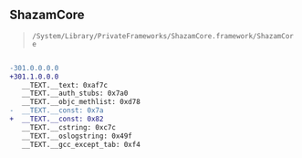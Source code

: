 ## ShazamCore

> `/System/Library/PrivateFrameworks/ShazamCore.framework/ShazamCore`

```diff

-301.0.0.0.0
+301.1.0.0.0
   __TEXT.__text: 0xaf7c
   __TEXT.__auth_stubs: 0x7a0
   __TEXT.__objc_methlist: 0xd78
-  __TEXT.__const: 0x7a
+  __TEXT.__const: 0x82
   __TEXT.__cstring: 0xc7c
   __TEXT.__oslogstring: 0x49f
   __TEXT.__gcc_except_tab: 0xf4

```
